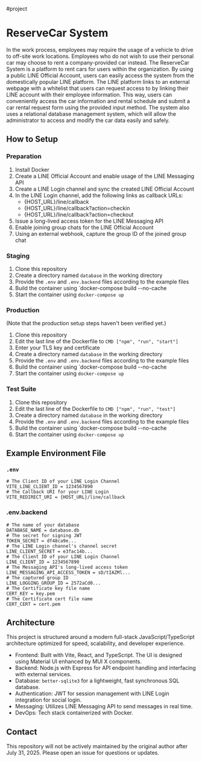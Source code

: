 #project
# ReserveCar System

In the work process, employees may require the usage of a vehicle to drive to off-site work locations. Employees who do not wish to use their personal car may choose to rent a company-provided car instead. The ReserveCar System is a platform to rent cars for users within the organization. By using a public LINE Official Account, users can easily access the system from the domestically popular LINE platform. The LINE platform links to an external webpage with a whitelist that users can request access to by linking their LINE account with their employee information. This way, users can conveniently access the car information and rental schedule and submit a car rental request form using the provided input method. The system also uses a relational database management system, which will allow the administrator to access and modify the car data easily and safely.
## How to Setup
### Preparation
1. Install Docker
2. Create a LINE Official Account and enable usage of the LINE Messaging API
3. Create a LINE Login channel and sync the created LINE Official Account
4. In the LINE Login channel, add the following links as callback URLs:
	- {HOST_URL}/line/callback
	- {HOST_URL}/line/callback?action=checkin
	- {HOST_URL}/line/callback?action=checkout
5. Issue a long-lived access token for the LINE Messaging API
6. Enable joining group chats for the LINE Official Account
7. Using an external webhook, capture the group ID of the joined group chat
### Staging
1. Clone this repository
2. Create a directory named `database` in the working directory
3. Provide the `.env` and `.env.backend` files according to the example files
4. Build the container using `docker-compose build --no-cache
5. Start the container using `docker-compose up`
### Production
(Note that the production setup steps haven't been verified yet.)
1. Clone this repository
2. Edit the last line of the Dockerfile to `CMD ["npm", "run", "start"]`
3. Enter your TLS key and certificate
4. Create a directory named `database` in the working directory
5. Provide the `.env` and `.env.backend` files according to the example files
6. Build the container using `docker-compose build --no-cache
7. Start the container using `docker-compose up`
### Test Suite
1. Clone this repository
2. Edit the last line of the Dockerfile to `CMD ["npm", "run", "test"]`
3. Create a directory named `database` in the working directory
4. Provide the `.env` and `.env.backend` files according to the example files
5. Build the container using `docker-compose build --no-cache
6. Start the container using `docker-compose up`
## Example Environment File
### `.env`
```
# The Client ID of your LINE Login Channel
VITE_LINE_CLIENT_ID = 1234567890
# The Callback URI for your LINE Login
VITE_REDIRECT_URI = {HOST_URL}/line/callback
```
### .env.backend
```
# The name of your database
DATABASE_NAME = database.db
# The secret for signing JWT
TOKEN_SECRET = df48ca9e...
# The LINE Login channel's channel secret
LINE_CLIENT_SECRET = e3fac14b...
# The Client ID of your LINE Login Channel
LINE_CLIENT_ID = 1234567890
# The Messaging API's long-lived access token
LINE_MESSAGING_API_ACCESS_TOKEN = sD/tIAZMl...
# The captured group ID
LINE_LOGGING_GROUP_ID = 2572aCd0...
# The Certificate key file name
CERT_KEY = key.pem
# The Certificate cert file name
CERT_CERT = cert.pem
```
## Architecture
This project is structured around a modern full-stack JavaScript/TypeScript architecture optimized for speed, scalability, and developer experience.
- Frontend: Built with Vite, React, and TypeScript. The UI is designed using Material UI enhanced by MUI X components.
- Backend: Node.js with Express for API endpoint handling and interfacing with external services.
- Database: `better-sqlite3` for a lightweight, fast synchronous SQL database.
- Authentication: JWT for session management with LINE Login integration for social login.
- Messaging: Utilizes LINE Messaging API to send messages in real time.
- DevOps: Tech stack containerized with Docker.
## Contact
This repository will not be actively maintained by the original author after July 31, 2025. Please open an issue for questions or updates. 
